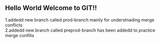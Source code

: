 ## Hello World Welcome to GIT!! 

1.addedd new branch called prod-branch mainly for understnading merge conflicts																																																																					
2.addedd new branch called preprod-branch has been addedd to practice merge conflits
